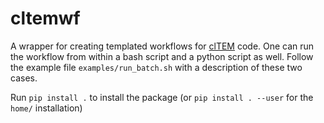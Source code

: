 # cltemwf

A wrapper for creating templated workflows for [clTEM](https://jjppeters.github.io/clTEM) code.
One can run the workflow from within a bash script and a python script as well. 
Follow the example file `examples/run_batch.sh` with a description of these two cases.

Run `pip install .` to install the package (or `pip install . --user` for the `home/` installation)
